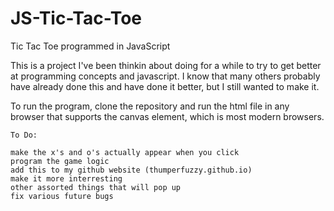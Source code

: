 # JS-Tic-Tac-Toe
Tic Tac Toe programmed in JavaScript

This is a project I've been thinkin about doing for a while to try to get better at programming concepts and javascript. I know that many others probably have already done this and have done it better, but I still wanted to make it.

To run the program, clone the repository and run the html file in any browser that supports the canvas element, which is most modern browsers.

	To Do:

	make the x's and o's actually appear when you click
	program the game logic
	add this to my github website (thumperfuzzy.github.io)
	make it more interresting
	other assorted things that will pop up
	fix various future bugs
